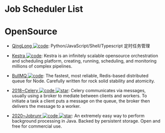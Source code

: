# Job Scheduler List

# OpenSource

- [QingLong ![code](https://ng-tech.icu/assets/code.svg)](https://github.com/whyour/qinglong): Python/JavaScript/Shell/Typescript 定时任务管理

- [Kestra ![code](https://ng-tech.icu/assets/code.svg)](https://github.com/kestra-io/kestra): Kestra is an infinitely scalable opensource orchestration and scheduling platform, creating, running, scheduling, and monitoring millions of complex pipelines.

- [BullMQ ![code](https://ng-tech.icu/assets/code.svg)](https://github.com/taskforcesh/bullmq): The fastest, most reliable, Redis-based distributed queue for Node. Carefully written for rock solid stability and atomicity.

- [2018~Celery ![code](https://ng-tech.icu/assets/code.svg) ![star](https://img.shields.io/github/stars/celery/celery)](https://github.com/celery/celery): Celery communicates via messages, usually using a broker to mediate between clients and workers. To initiate a task a client puts a message on the queue, the broker then delivers the message to a worker.

- [2020~Jobrunr ![code](https://ng-tech.icu/assets/code.svg) ![star](https://img.shields.io/github/stars/jobrunr/jobrunr)](https://github.com/jobrunr/jobrunr): An extremely easy way to perform background processing in Java. Backed by persistent storage. Open and free for commercial use.
